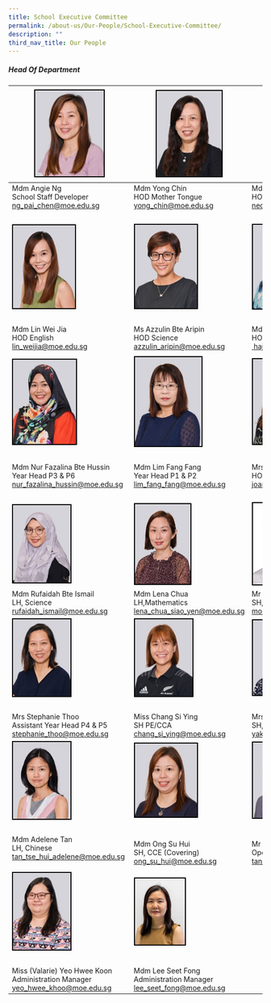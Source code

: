 ```yaml
---
title: School Executive Committee
permalink: /about-us/Our-People/School-Executive-Committee/
description: ""
third_nav_title: Our People
---
```

##### Head Of Department

|<img style="width:60%; border:2px double black" src="/images/About%20Us/Our%20People/School%20Exec%20Committee/S1.jpg"> | <img style="width:59%; border:2px double black" src="/images/About%20Us/Our%20People/School%20Exec%20Committee/S2.jpg">|<img style="width:50%; border:2px double black" src="/images/About%20Us/Our%20People/School%20Exec%20Committee/S3.jpg"> |
| -------- | -------- | -------- |
| Mdm Angie Ng<br> School Staff Developer <br><a href="mailto:ng_pai_chen" target="_blank">ng_pai_chen@moe.edu.sg </a>| Mdm Yong Chin </a> <br> HOD Mother Tongue<br><a href="mailto:yong_chin@moe.edu.sg" target="_blank">yong_chin@moe.edu.sg</a> | Mdm Neo Bee Leng<br> HOD Mathematics <br><a href="mailto:neo_bee_leng@moe.edu.sg" target="_blank"> neo_bee_leng@moe.edu.sg </a>| 
|  |  |  |
| <img style="width:54%; border:2px double black" src="/images/About%20Us/Our%20People/School%20Exec%20Committee/S4.jpg"> | <img style="width:56%; border:2px double black" src="/images/About%20Us/Our%20People/School%20Exec%20Committee/S5.jpg"> | <img style="width:50%; border:2px double black" src="/images/About%20Us/Our%20People/School%20Exec%20Committee/S7.jpg"> |
|  |  |  |
|  Mdm Lin Wei Jia <br> HOD English <br><a href="mailto:lin_weijia@moe.edu.sg" target="_blank">lin_weijia@moe.edu.sg |  Ms Azzulin Bte Aripin </a><br> HOD Science <br><a href="mailto:azzulin_aripin@moe.edu.sg" target="_blank"> azzulin_aripin@moe.edu.sg</a>| Mdm Hajerah Beevi<br> HOD Student Management <br><a href="mailto:hajerah_beevi_kutus@moe.edu.sg" target="_blank"> hajerah_beevi_kutus@moe.edu.sg</a> |
| | |
| <img style="width:55%; border:2px double black" src="/images/About%20Us/Our%20People/School%20Exec%20Committee/S8.jpg"> | <img style="width:60%; border:2px double black" src="/images/About%20Us/Our%20People/School%20Exec%20Committee/S9.jpg"> | <img style="width:50%; border:2px double black" src="/images/About%20Us/Our%20People/School%20Exec%20Committee/S10.jpg"> |
|  |  |  |
| Mdm Nur Fazalina Bte Hussin <br> Year Head P3 & P6 <br><a href="mailto:nur_fazalina_hussin@moe.edu.sg" target="_blank">nur_fazalina_hussin@moe.edu.sg </a>|  Mdm Lim Fang Fang </a><br> Year Head P1 & P2 <br><a href="mailto:lim_fang_fang@moe.edu.sg" target="_blank">lim_fang_fang@moe.edu.sg</a> | Mrs Joanna Wong<br> HOD PE & CCA <br><a href="mailto:joanna_teo_wei-jin@moe.edu.sg " target="_blank">joanna_teo_wei-jin@moe.edu.sg</a>
|  |  |  |
| <img style="width:50%; border:2px double black" src="/images/About%20Us/Our%20People/School%20Exec%20Committee/S11.jpg"> | <img style="width:50%; border:2px double black" src="/images/About%20Us/Our%20People/School%20Exec%20Committee/S12.jpg"> | <img style="width:50%; border:2px double black" src="/images/About%20Us/Our%20People/School%20Exec%20Committee/S13.jpg"> |
|  Mdm Rufaidah Bte Ismail <br> LH, Science <br> <a href="mailto:rufaidah_ismail@moe.edu.sg" target="_blank">rufaidah_ismail@moe.edu.sg </a>| Mdm Lena Chua <br> LH,Mathematics <a href="mailto:lena_chua_siao_yen@moe.edu.sg" target="_blank">lena_chua_siao_yen@moe.edu.sg</a> | Mr Mohd Fazlee Bin Sabari <br> SH, English <br><a href="mailto:mohamed_fazlee_sabari@moe.edu.sg" target="_blank">mohamed_fazlee_sabari@moe.edu.sg</a>
| <img style="width:50%; border:2px double black" src="/images/About%20Us/Our%20People/School%20Exec%20Committee/S14.jpg"> | <img style="width:52%; border:2px double black" src="/images/About%20Us/Our%20People/School%20Exec%20Committee/S15.jpg"> | <img style="width:52%; border:2px double black" src="/images/About%20Us/Our%20People/School%20Exec%20Committee/S16.jpg"> |
|  |  |  |
| Mrs Stephanie Thoo </a><br> Assistant Year Head P4 & P5 <br><a href="mailto:stephanie_thoo@moe.edu.sg" target="_blank"> stephanie_thoo@moe.edu.sg </a>| Miss Chang Si Ying <br> SH PE/CCA <br><a href="mailto:chang_si_ying@moe.edu.sg" target="_blank">chang_si_ying@moe.edu.sg </a>| Mrs Seetoh-Yak Hui Hwa <br> SH, ICT (Covering)<br><a href="mailto:yak_hui_hwa@moe.edu.sg" target="_blank">yak_hui_hwa@moe.edu.sg</a> |
| <img style="width:50%; border:2px double black" src="/images/About%20Us/Our%20People/School%20Exec%20Committee/S17.jpg"> | <img style="width:56%; border:2px double black" src="/images/About%20Us/Our%20People/School%20Exec%20Committee/S18.jpg"> | <img style="width:45%; border:2px double black" src="/images/About%20Us/Our%20People/School%20Exec%20Committee/S19.jpg"> |
|  |  |  |
|  Mdm Adelene Tan </a><br> LH, Chinese <br><a href="mailto:tan_tse_hui_adelene@moe.edu.sg">tan_tse_hui_adelene@moe.edu.sg</a>    | Mdm Ong Su Hui <br> SH, CCE (Covering)<br><a href="mailto:ong_su_hui@moe.edu.sg">ong_su_hui@moe.edu.sg |  Mr Tan Chin Hong</a><br> Operations Manager <br><a href="mailto:tan_chin_hong_a@moe.edu.sg" target="_blank">tan_chin_hong_a@moe.edu.sg</a> |
| <img style="width:50%; border:2px double black" src="/images/About%20Us/Our%20People/School%20Exec%20Committee/S20.jpg"> | <img style="width:45%; border:2px double black" src="/images/About%20Us/Our%20People/Executive%20and%20Admin%20Staff/Seet%20Fong_FINAL.jpg"> | 
|  |  |  |
| Miss (Valarie) Yeo Hwee Koon</a> <br> Administration Manager <br><a href="mailto:yeo_hwee_koon@moe.edu.sg">yeo_hwee_khoo@moe.edu.sg </a>| Mdm Lee Seet Fong <br> Administration Manager <br> <a href="mailto:lee_seet_fong@moe.edu.sg">lee_seet_fong@moe.edu.sg</a>  |